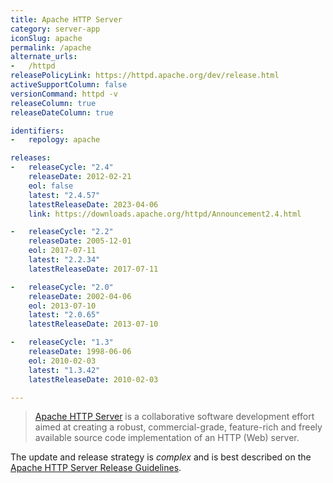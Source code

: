 ```yaml
---
title: Apache HTTP Server
category: server-app
iconSlug: apache
permalink: /apache
alternate_urls:
-   /httpd
releasePolicyLink: https://httpd.apache.org/dev/release.html
activeSupportColumn: false
versionCommand: httpd -v
releaseColumn: true
releaseDateColumn: true

identifiers:
-   repology: apache

releases:
-   releaseCycle: "2.4"
    releaseDate: 2012-02-21
    eol: false
    latest: "2.4.57"
    latestReleaseDate: 2023-04-06
    link: https://downloads.apache.org/httpd/Announcement2.4.html

-   releaseCycle: "2.2"
    releaseDate: 2005-12-01
    eol: 2017-07-11
    latest: "2.2.34"
    latestReleaseDate: 2017-07-11

-   releaseCycle: "2.0"
    releaseDate: 2002-04-06
    eol: 2013-07-10
    latest: "2.0.65"
    latestReleaseDate: 2013-07-10

-   releaseCycle: "1.3"
    releaseDate: 1998-06-06
    eol: 2010-02-03
    latest: "1.3.42"
    latestReleaseDate: 2010-02-03

---
```


> [Apache HTTP Server](https://httpd.apache.org/) is a collaborative software development effort
> aimed at creating a robust, commercial-grade, feature-rich and freely available source code
> implementation of an HTTP (Web) server.

The update and release strategy is _complex_ and is best described on the
[Apache HTTP Server Release Guidelines](https://httpd.apache.org/dev/release.html).

